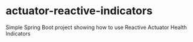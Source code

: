 # actuator-reactive-indicators
Simple Spring Boot project showing how to use Reactive Actuator Health Indicators
